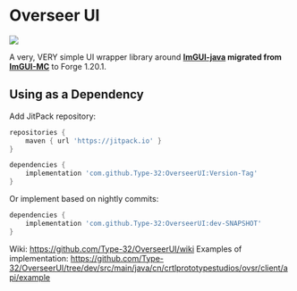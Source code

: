 # Overseer UI
[![](https://jitpack.io/v/Type-32/OverseerUI.svg)](https://jitpack.io/#Type-32/OverseerUI)

A very, VERY simple UI wrapper library around **[ImGUI-java](https://github.com/AlignedCookie88/imgui-mc) migrated from [ImGUI-MC](https://github.com/SpaiR/imgui-java/)** to Forge 1.20.1.

## Using as a Dependency

Add JitPack repository:
```gradle
repositories {
    maven { url 'https://jitpack.io' }
}

dependencies {
    implementation 'com.github.Type-32:OverseerUI:Version-Tag'
}
```

Or implement based on nightly commits:
```gradle
dependencies {
    implementation 'com.github.Type-32:OverseerUI:dev-SNAPSHOT'
}
```
Wiki: https://github.com/Type-32/OverseerUI/wiki
Examples of implementation: https://github.com/Type-32/OverseerUI/tree/dev/src/main/java/cn/crtlprototypestudios/ovsr/client/api/example
